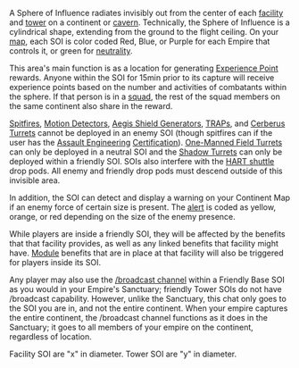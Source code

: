 A Sphere of Influence radiates invisibly out from the center of each
[facility](Facilities.md) and [tower](Towers.md) on a continent or
[cavern](Caverns.md). Technically, the Sphere of Influence is a cylindrical
shape, extending from the ground to the flight ceiling. On your
[map](../etc/Continental_Map.md), each SOI is color coded Red, Blue, or Purple
for each Empire that controls it, or green for
[neutrality](../terminology/Neutral.md).

This area's main function is as a location for generating
[Experience Point](../terminology/Experience_Points.md) rewards. Anyone within
the SOI for 15min prior to its capture will receive experience points based on
the number and activities of combatants within the sphere. If that person is in
a [squad](../terminology/Squad.md), the rest of the squad members on the same
continent also share in the reward.

[Spitfires](../weapons/Adaptive_Construction_Engine.md#spitfire-turret),
[Motion Detectors](../weapons/Adaptive_Construction_Engine.md#motion-sensor-alarm),
[Aegis Shield Generators](../weapons/Aegis_Shield_Generator.md),
[TRAPs](../weapons/Tactical_Resonance_Area_Protection.md), and [Cerberus Turrets](../weapons/Cerberus_Turret.md) cannot
be deployed in an enemy SOI (though spitfires can if the user has the
[Assault Engineering](../certifications/Assault_Engineering.md)
[Certification](../certifications/Certification.md)).
[One-Manned Field Turrets](../weapons/One-Manned_Field_Turret.md) can only be
deployed in a neutral SOI and the [Shadow Turrets](../weapons/Shadow_Turret.md)
can only be deployed within a friendly SOI. SOIs also interfere with the
[HART shuttle](../terminology/HART.md) drop pods. All enemy and friendly drop
pods must descend outside of this invisible area.

In addition, the SOI can detect and display a warning on your Continent Map if
an enemy force of certain size is present. The [alert](../terminology/Alert.md)
is coded as yellow, orange, or red depending on the size of the enemy presence.

While players are inside a friendly SOI, they will be affected by the benefits
that that facility provides, as well as any linked benefits that facility might
have. [Module](../etc/Modules.md) benefits that are in place at that facility will also
be triggered for players inside its SOI.

Any player may also use the
[/broadcast channel](../commands/In-Game_Commands.md) within a Friendly Base SOI
as you would in your Empire's Sanctuary; friendly Tower SOIs do not have
/broadcast capability. However, unlike the Sanctuary, this chat only goes to the
SOI you are in, and not the entire continent. When your empire captures the
entire continent, the /broadcast channel functions as it does in the Sanctuary;
it goes to all members of your empire on the continent, regardless of location.

Facility SOI are "x" in diameter. Tower SOI are "y" in diameter.


